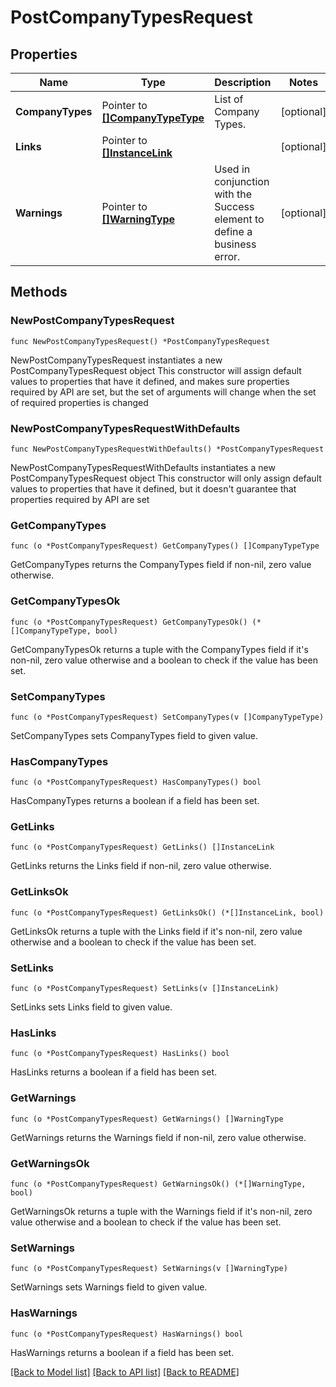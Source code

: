 # PostCompanyTypesRequest

## Properties

Name | Type | Description | Notes
------------ | ------------- | ------------- | -------------
**CompanyTypes** | Pointer to [**[]CompanyTypeType**](CompanyTypeType.md) | List of Company Types. | [optional] 
**Links** | Pointer to [**[]InstanceLink**](InstanceLink.md) |  | [optional] 
**Warnings** | Pointer to [**[]WarningType**](WarningType.md) | Used in conjunction with the Success element to define a business error. | [optional] 

## Methods

### NewPostCompanyTypesRequest

`func NewPostCompanyTypesRequest() *PostCompanyTypesRequest`

NewPostCompanyTypesRequest instantiates a new PostCompanyTypesRequest object
This constructor will assign default values to properties that have it defined,
and makes sure properties required by API are set, but the set of arguments
will change when the set of required properties is changed

### NewPostCompanyTypesRequestWithDefaults

`func NewPostCompanyTypesRequestWithDefaults() *PostCompanyTypesRequest`

NewPostCompanyTypesRequestWithDefaults instantiates a new PostCompanyTypesRequest object
This constructor will only assign default values to properties that have it defined,
but it doesn't guarantee that properties required by API are set

### GetCompanyTypes

`func (o *PostCompanyTypesRequest) GetCompanyTypes() []CompanyTypeType`

GetCompanyTypes returns the CompanyTypes field if non-nil, zero value otherwise.

### GetCompanyTypesOk

`func (o *PostCompanyTypesRequest) GetCompanyTypesOk() (*[]CompanyTypeType, bool)`

GetCompanyTypesOk returns a tuple with the CompanyTypes field if it's non-nil, zero value otherwise
and a boolean to check if the value has been set.

### SetCompanyTypes

`func (o *PostCompanyTypesRequest) SetCompanyTypes(v []CompanyTypeType)`

SetCompanyTypes sets CompanyTypes field to given value.

### HasCompanyTypes

`func (o *PostCompanyTypesRequest) HasCompanyTypes() bool`

HasCompanyTypes returns a boolean if a field has been set.

### GetLinks

`func (o *PostCompanyTypesRequest) GetLinks() []InstanceLink`

GetLinks returns the Links field if non-nil, zero value otherwise.

### GetLinksOk

`func (o *PostCompanyTypesRequest) GetLinksOk() (*[]InstanceLink, bool)`

GetLinksOk returns a tuple with the Links field if it's non-nil, zero value otherwise
and a boolean to check if the value has been set.

### SetLinks

`func (o *PostCompanyTypesRequest) SetLinks(v []InstanceLink)`

SetLinks sets Links field to given value.

### HasLinks

`func (o *PostCompanyTypesRequest) HasLinks() bool`

HasLinks returns a boolean if a field has been set.

### GetWarnings

`func (o *PostCompanyTypesRequest) GetWarnings() []WarningType`

GetWarnings returns the Warnings field if non-nil, zero value otherwise.

### GetWarningsOk

`func (o *PostCompanyTypesRequest) GetWarningsOk() (*[]WarningType, bool)`

GetWarningsOk returns a tuple with the Warnings field if it's non-nil, zero value otherwise
and a boolean to check if the value has been set.

### SetWarnings

`func (o *PostCompanyTypesRequest) SetWarnings(v []WarningType)`

SetWarnings sets Warnings field to given value.

### HasWarnings

`func (o *PostCompanyTypesRequest) HasWarnings() bool`

HasWarnings returns a boolean if a field has been set.


[[Back to Model list]](../README.md#documentation-for-models) [[Back to API list]](../README.md#documentation-for-api-endpoints) [[Back to README]](../README.md)


